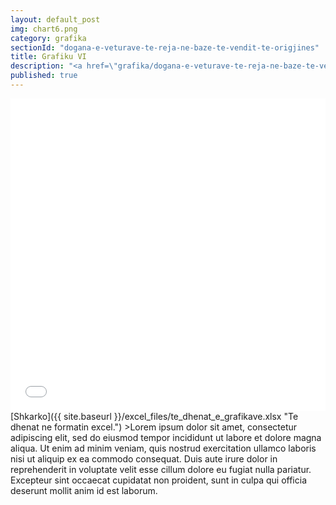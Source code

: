 ```yaml
---
layout: default_post
img: chart6.png
category: grafika
sectionId: "dogana-e-veturave-te-reja-ne-baze-te-vendit-te-origjines"
title: Grafiku VI
description: "<a href=\"grafika/dogana-e-veturave-te-reja-ne-baze-te-vendit-te-origjines.html\">Ky grafikon </a>paraqet doganen e veturave te reja ne baze te vendit te origjines.<br>Lorem ipsum dolor sit amet, consectetur adipiscing elit, sed do eiusmod tempor incididunt ut labore et dolore magna aliqua. Ut enim ad minim veniam, quis nostrud exercitation ullamco laboris nisi ut aliquip ex ea commodo consequat."
published: true
---
```



<iframe class="highcharts-iframe" src="//cloud.highcharts.com/embed/uduteb" style="border: 0; width: 100%; height: 500px">&nbsp;</iframe>
[Shkarko]({{ site.baseurl }}/excel_files/te_dhenat_e_grafikave.xlsx "Te dhenat ne formatin excel.")
>Lorem ipsum dolor sit amet, consectetur adipiscing elit, sed do eiusmod tempor incididunt ut labore et dolore magna aliqua. Ut enim ad minim veniam, quis nostrud exercitation ullamco laboris nisi ut aliquip ex ea commodo consequat. Duis aute irure dolor in reprehenderit in voluptate velit esse cillum dolore eu fugiat nulla pariatur. Excepteur sint occaecat cupidatat non proident, sunt in culpa qui officia deserunt mollit anim id est laborum.
